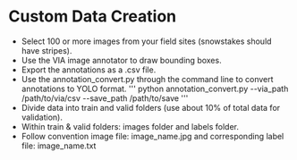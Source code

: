 # Custom Data Creation
- Select 100 or more images from your field sites (snowstakes should have stripes).
- Use the VIA image annotator to draw bounding boxes.
- Export the annotations as a .csv file.
- Use the annotation_convert.py through the command line to convert annotations to YOLO format.
'''
python annotation_convert.py --via_path /path/to/via/csv --save_path /path/to/save
'''
- Divide data into train and valid folders (use about 10% of total data for validation).
- Within train & valid folders: images folder and labels folder.
- Follow convention image file: image_name.jpg and corresponding label file: image_name.txt
